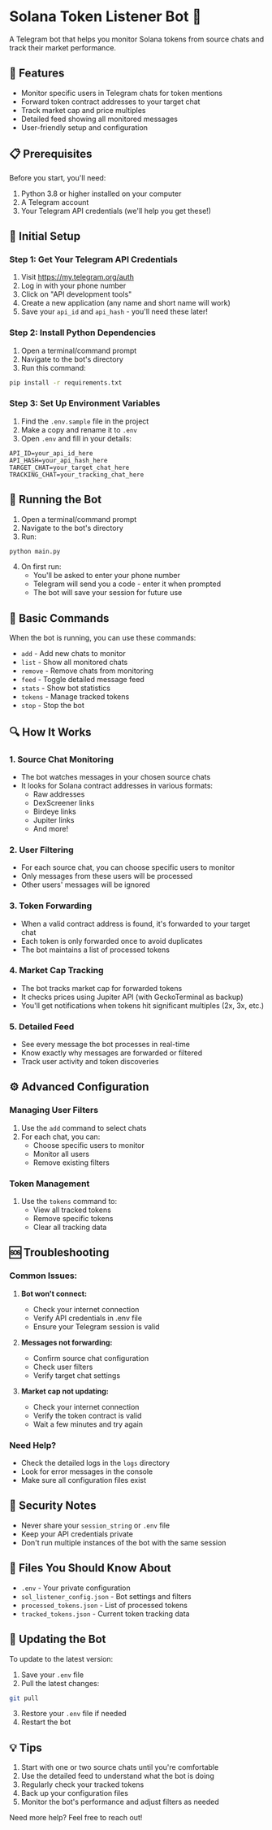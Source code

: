 # Solana Token Listener Bot 🚀

A Telegram bot that helps you monitor Solana tokens from source chats and track their market performance.

## 🌟 Features

- Monitor specific users in Telegram chats for token mentions
- Forward token contract addresses to your target chat
- Track market cap and price multiples
- Detailed feed showing all monitored messages
- User-friendly setup and configuration

## 📋 Prerequisites

Before you start, you'll need:
1. Python 3.8 or higher installed on your computer
2. A Telegram account
3. Your Telegram API credentials (we'll help you get these!)

## 🔧 Initial Setup

### Step 1: Get Your Telegram API Credentials
1. Visit https://my.telegram.org/auth
2. Log in with your phone number
3. Click on "API development tools"
4. Create a new application (any name and short name will work)
5. Save your `api_id` and `api_hash` - you'll need these later!

### Step 2: Install Python Dependencies
1. Open a terminal/command prompt
2. Navigate to the bot's directory
3. Run this command:
```bash
pip install -r requirements.txt
```

### Step 3: Set Up Environment Variables
1. Find the `.env.sample` file in the project
2. Make a copy and rename it to `.env`
3. Open `.env` and fill in your details:
```
API_ID=your_api_id_here
API_HASH=your_api_hash_here
TARGET_CHAT=your_target_chat_here
TRACKING_CHAT=your_tracking_chat_here
```

## 🚀 Running the Bot

1. Open a terminal/command prompt
2. Navigate to the bot's directory
3. Run:
```bash
python main.py
```

4. On first run:
   - You'll be asked to enter your phone number
   - Telegram will send you a code - enter it when prompted
   - The bot will save your session for future use

## 📱 Basic Commands

When the bot is running, you can use these commands:
- `add` - Add new chats to monitor
- `list` - Show all monitored chats
- `remove` - Remove chats from monitoring
- `feed` - Toggle detailed message feed
- `stats` - Show bot statistics
- `tokens` - Manage tracked tokens
- `stop` - Stop the bot

## 🔍 How It Works

### 1. Source Chat Monitoring
- The bot watches messages in your chosen source chats
- It looks for Solana contract addresses in various formats:
  - Raw addresses
  - DexScreener links
  - Birdeye links
  - Jupiter links
  - And more!

### 2. User Filtering
- For each source chat, you can choose specific users to monitor
- Only messages from these users will be processed
- Other users' messages will be ignored

### 3. Token Forwarding
- When a valid contract address is found, it's forwarded to your target chat
- Each token is only forwarded once to avoid duplicates
- The bot maintains a list of processed tokens

### 4. Market Cap Tracking
- The bot tracks market cap for forwarded tokens
- It checks prices using Jupiter API (with GeckoTerminal as backup)
- You'll get notifications when tokens hit significant multiples (2x, 3x, etc.)

### 5. Detailed Feed
- See every message the bot processes in real-time
- Know exactly why messages are forwarded or filtered
- Track user activity and token discoveries

## ⚙️ Advanced Configuration

### Managing User Filters
1. Use the `add` command to select chats
2. For each chat, you can:
   - Choose specific users to monitor
   - Monitor all users
   - Remove existing filters

### Token Management
1. Use the `tokens` command to:
   - View all tracked tokens
   - Remove specific tokens
   - Clear all tracking data

## 🆘 Troubleshooting

### Common Issues:

1. **Bot won't connect:**
   - Check your internet connection
   - Verify API credentials in .env file
   - Ensure your Telegram session is valid

2. **Messages not forwarding:**
   - Confirm source chat configuration
   - Check user filters
   - Verify target chat settings

3. **Market cap not updating:**
   - Check your internet connection
   - Verify the token contract is valid
   - Wait a few minutes and try again

### Need Help?
- Check the detailed logs in the `logs` directory
- Look for error messages in the console
- Make sure all configuration files exist

## 🔐 Security Notes

- Never share your `session_string` or `.env` file
- Keep your API credentials private
- Don't run multiple instances of the bot with the same session

## 📝 Files You Should Know About

- `.env` - Your private configuration
- `sol_listener_config.json` - Bot settings and filters
- `processed_tokens.json` - List of processed tokens
- `tracked_tokens.json` - Current token tracking data

## 🔄 Updating the Bot

To update to the latest version:
1. Save your `.env` file
2. Pull the latest changes:
```bash
git pull
```
3. Restore your `.env` file if needed
4. Restart the bot

## 💡 Tips

1. Start with one or two source chats until you're comfortable
2. Use the detailed feed to understand what the bot is doing
3. Regularly check your tracked tokens
4. Back up your configuration files
5. Monitor the bot's performance and adjust filters as needed

Need more help? Feel free to reach out!
  
